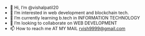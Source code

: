 - 👋 Hi, I’m @vishalpatil20
- 👀 I’m interested in web development and blockchain tech.
- 🌱 I’m currently learning b.tech in INFORMATION TECHNOLOGY
- 💞️ I’m looking to collaborate on WEB DEVELOPMENT
- 📫 How to reach me AT MY MAIL rvish9999@gmail.com

<!---
vishalpatil20/vishalpatil20 is a ✨ special ✨ repository because its `README.md` (this file) appears on your GitHub profile.
You can click the Preview link to take a look at your changes.
--->
